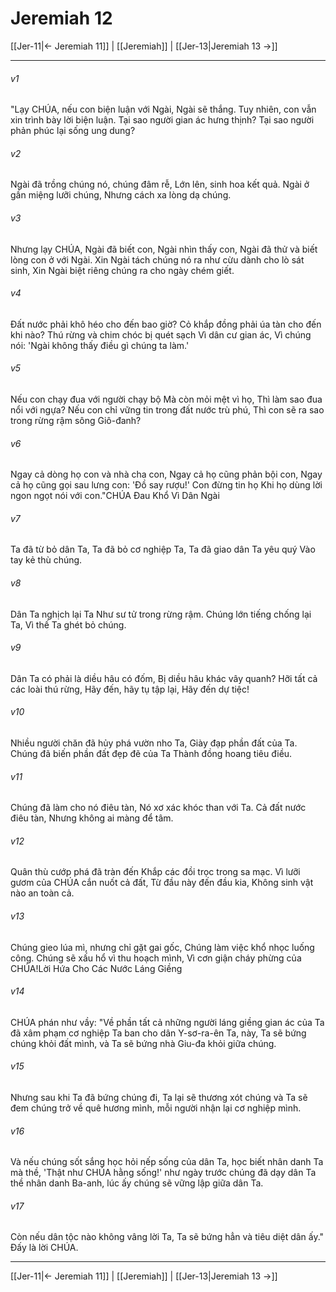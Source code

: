 # Jeremiah 12

[[Jer-11|← Jeremiah 11]] | [[Jeremiah]] | [[Jer-13|Jeremiah 13 →]]
***



###### v1 
"Lạy CHÚA, nếu con biện luận với Ngài, Ngài sẽ thắng. Tuy nhiên, con vẫn xin trình bày lời biện luận. Tại sao người gian ác hưng thịnh? Tại sao người phản phúc lại sống ung dung? 

###### v2 
Ngài đã trồng chúng nó, chúng đâm rễ, Lớn lên, sinh hoa kết quả. Ngài ở gần miệng lưỡi chúng, Nhưng cách xa lòng dạ chúng. 

###### v3 
Nhưng lạy CHÚA, Ngài đã biết con, Ngài nhìn thấy con, Ngài đã thử và biết lòng con ở với Ngài. Xin Ngài tách chúng nó ra như cừu dành cho lò sát sinh, Xin Ngài biệt riêng chúng ra cho ngày chém giết. 

###### v4 
Đất nước phải khô héo cho đến bao giờ? Cỏ khắp đồng phải úa tàn cho đến khi nào? Thú rừng và chim chóc bị quét sạch Vì dân cư gian ác, Vì chúng nói: 'Ngài không thấy điều gì chúng ta làm.' 

###### v5 
Nếu con chạy đua với người chạy bộ Mà còn mỏi mệt vì họ, Thì làm sao đua nổi với ngựa? Nếu con chỉ vững tin trong đất nước trù phú, Thì con sẽ ra sao trong rừng rậm sông Giô-đanh? 

###### v6 
Ngay cả dòng họ con và nhà cha con, Ngay cả họ cũng phản bội con, Ngay cả họ cũng gọi sau lưng con: 'Đồ say rượu!' Con đừng tin họ Khi họ dùng lời ngon ngọt nói với con."CHÚA Đau Khổ Vì Dân Ngài 

###### v7 
Ta đã từ bỏ dân Ta, Ta đã bỏ cơ nghiệp Ta, Ta đã giao dân Ta yêu quý Vào tay kẻ thù chúng. 

###### v8 
Dân Ta nghịch lại Ta Như sư tử trong rừng rậm. Chúng lớn tiếng chống lại Ta, Vì thế Ta ghét bỏ chúng. 

###### v9 
Dân Ta có phải là diều hâu có đốm, Bị diều hâu khác vây quanh? Hỡi tất cả các loài thú rừng, Hãy đến, hãy tụ tập lại, Hãy đến dự tiệc! 

###### v10 
Nhiều người chăn đã hủy phá vườn nho Ta, Giày đạp phần đất của Ta. Chúng đã biến phần đất đẹp đẽ của Ta Thành đồng hoang tiêu điều. 

###### v11 
Chúng đã làm cho nó điêu tàn, Nó xơ xác khóc than với Ta. Cả đất nước điêu tàn, Nhưng không ai màng để tâm. 

###### v12 
Quân thù cướp phá đã tràn đến Khắp các đồi trọc trong sa mạc. Vì lưỡi gươm của CHÚA cắn nuốt cả đất, Từ đầu này đến đầu kia, Không sinh vật nào an toàn cả. 

###### v13 
Chúng gieo lúa mì, nhưng chỉ gặt gai gốc, Chúng làm việc khổ nhọc luống công. Chúng sẽ xấu hổ vì thu hoạch mình, Vì cơn giận cháy phừng của CHÚA!Lời Hứa Cho Các Nước Láng Giềng 

###### v14 
CHÚA phán như vầy: "Về phần tất cả những người láng giềng gian ác của Ta đã xâm phạm cơ nghiệp Ta ban cho dân Y-sơ-ra-ên Ta, này, Ta sẽ bứng chúng khỏi đất mình, và Ta sẽ bứng nhà Giu-đa khỏi giữa chúng. 

###### v15 
Nhưng sau khi Ta đã bứng chúng đi, Ta lại sẽ thương xót chúng và Ta sẽ đem chúng trở về quê hương mình, mỗi người nhận lại cơ nghiệp mình. 

###### v16 
Và nếu chúng sốt sắng học hỏi nếp sống của dân Ta, học biết nhân danh Ta mà thề, 'Thật như CHÚA hằng sống!' như ngày trước chúng đã dạy dân Ta thề nhân danh Ba-anh, lúc ấy chúng sẽ vững lập giữa dân Ta. 

###### v17 
Còn nếu dân tộc nào không vâng lời Ta, Ta sẽ bứng hẳn và tiêu diệt dân ấy." Đấy là lời CHÚA.

***
[[Jer-11|← Jeremiah 11]] | [[Jeremiah]] | [[Jer-13|Jeremiah 13 →]]
